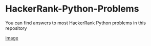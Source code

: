 # HackerRank-Python-Problems

You can find answers to most HackerRank Python problems in this repository 

[image](https://user-images.githubusercontent.com/86077031/236691859-ce4cae2c-d8a5-4bcf-aa87-dd23db981dee.png)
